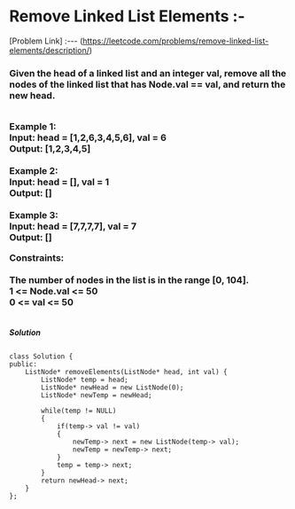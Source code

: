 # Remove Linked List Elements :-

[Problem Link] :--- (https://leetcode.com/problems/remove-linked-list-elements/description/)

<h3>
Given the head of a linked list and an integer val, remove all the nodes of the linked list that has Node.val == val, and return the new head.<br><br>

Example 1:<br>
Input: head = [1,2,6,3,4,5,6], val = 6<br>
Output: [1,2,3,4,5]<br><br>
Example 2:<br>
Input: head = [], val = 1<br>
Output: []<br><br>
Example 3:<br>
Input: head = [7,7,7,7], val = 7<br>
Output: []<br>
 
Constraints:<br><br>
The number of nodes in the list is in the range [0, 104].<br>
1 <= Node.val <= 50<br>
0 <= val <= 50<br><br>
  
</h3>

***Solution***

```

class Solution {
public:
    ListNode* removeElements(ListNode* head, int val) {
        ListNode* temp = head;
        ListNode* newHead = new ListNode(0);
        ListNode* newTemp = newHead;

        while(temp != NULL)
        {
            if(temp-> val != val)
            {
                newTemp-> next = new ListNode(temp-> val);
                newTemp = newTemp-> next;
            }
            temp = temp-> next;
        }
        return newHead-> next;
    }
};

```
